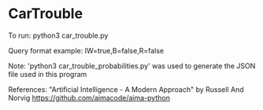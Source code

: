 # CarTrouble

To run: python3 car_trouble.py

Query format example: IW=true,B=false,R=false

Note: 'python3 car_trouble_probabilities.py' was used to generate the JSON file used in this program

References: 
"Artificial Intelligence - A Modern Approach" by Russell And Norvig
https://github.com/aimacode/aima-python


